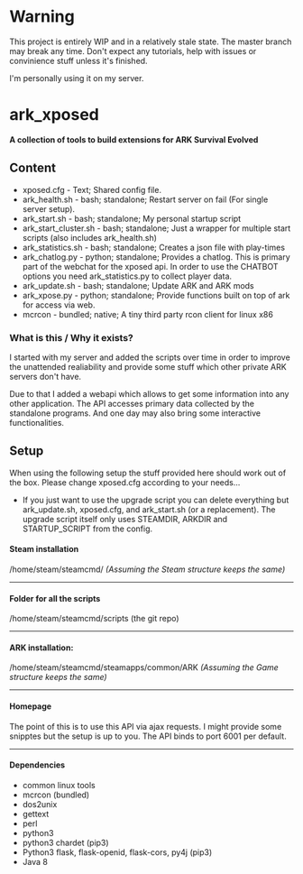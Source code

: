 # Warning
This project is entirely WIP and in a relatively stale state. The master branch may break any time.
Don't expect any tutorials, help with issues or convinience stuff unless it's finished.

I'm personally using it on my server.

# ark_xposed
**A collection of tools to build extensions for ARK Survival Evolved**

## Content
* xposed.cfg - Text; Shared config file.
* ark_health.sh - bash; standalone; Restart server on fail (For single server setup).
* ark_start.sh - bash; standalone; My personal startup script
* ark_start_cluster.sh - bash; standalone; Just a wrapper for multiple start scripts (also includes ark_health.sh)
* ark_statistics.sh - bash; standalone; Creates a json file with play-times
* ark_chatlog.py - python; standalone; Provides a chatlog. This is primary part of the webchat for the xposed api. In order to use the CHATBOT options you need ark_statistics.py to collect player data.
* ark_update.sh - bash; standalone; Update ARK and ARK mods
* ark_xpose.py - python; standalone; Provide functions built on top of ark for access via web.
* mcrcon - bundled; native; A tiny third party rcon client for linux x86 

### What is this / Why it exists?
I started with my server and added the scripts over time in order to improve the unattended realiability and provide some stuff which other private ARK servers don't have. 

Due to that I added a webapi which allows to get some information into any other application.
The API accesses primary data collected by the standalone programs. And one day may also bring some interactive functionalities.


## Setup
When using the following setup the stuff provided here should work out of the box.
Please change xposed.cfg according to your needs...

* If you just want to use the upgrade script you can delete everything but ark_update.sh, xposed.cfg, and ark_start.sh (or a replacement). The upgrade script itself only uses STEAMDIR, ARKDIR and STARTUP_SCRIPT from the config.


#### Steam installation
/home/steam/steamcmd/
_(Assuming the Steam structure keeps the same)_

---

#### Folder for all the scripts
/home/steam/steamcmd/scripts (the git repo)

---

#### ARK installation:
/home/steam/steamcmd/steamapps/common/ARK
_(Assuming the Game structure keeps the same)_

---

#### Homepage
The point of this is to use this API via ajax requests.
I might provide some snipptes but the setup is up to you.
The API binds to port 6001 per default.

---

#### Dependencies
* common linux tools
* mcrcon (bundled)
* dos2unix
* gettext
* perl
* python3
* python3 chardet (pip3)
* Python3 flask, flask-openid, flask-cors, py4j (pip3)
* Java 8
